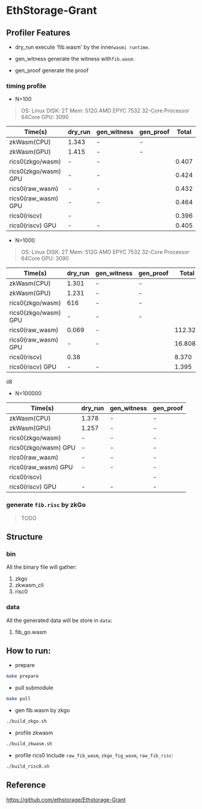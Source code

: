 # EthStorage-Grant



## Profiler Features
* dry_run
  execute 'fib.wasm' by the inner`wasmi runtime`.

* gen_witness
  generate the witness with`fib.wasm`.

* gen_proof
  generate the proof

### timing profile

* N=100
> OS: Linux  DISK: 2T   Mem: 512G	AMD EPYC 7532 32-Core Processor  64Core	GPU: 3090

| Time(s)              | dry_run | gen_witness | gen_proof | Total   | 
|----------------------|---------|-------------|-----------|---------|
| zkWasm(CPU)          | 1.343   | -           | -         |         |         
| zkWasm(GPU)          | 1.415   | -           | -         |         |
| rics0(zkgo/wasm)     | -       | -           |           | 0.407   |
| rics0(zkgo/wasm) GPU | -       | -           |           | 0.424   |
| rics0(raw_wasm)      | -       | -           |           | 0.432   |          
| rics0(raw_wasm) GPU  | -       | -           |           | 0.464   |
| rics0(riscv)         | -       |             |           | 0.396   |            
| rics0(riscv) GPU     | -       | -           |           | 0.405   |


* N=1000
> OS: Linux  DISK: 2T   Mem: 512G	AMD EPYC 7532 32-Core Processor  64Core	GPU: 3090

| Time(s)              | dry_run | gen_witness | gen_proof | Total        |
|----------------------|---------|-------------|-----------|--------------|
| zkWasm(CPU)          | 1.301   | -           | -         |              |         
| zkWasm(GPU)          | 1.231   | -           | -         |              |
| rics0(zkgo/wasm)     | 616     | -           | -         |              |
| rics0(zkgo/wasm) GPU | -       | -           | -         |              |
| rics0(raw_wasm)      | 0.069   | -           |           | 112.329      |           
| rics0(raw_wasm) GPU  | -       | -           |           | 16.808       |
| rics0(riscv)         | 0.38    |             |           | 8.370        |            
| rics0(riscv) GPU     | -       | -           |           | 1.395        |
ii8


* N=100000

| Time(s)              | dry_run | gen_witness | gen_proof | 
|----------------------|---------|-------------|-----------|
| zkWasm(CPU)          | 1.378   | -           | -         |             
| zkWasm(GPU)          | 1.257   | -           | -         | 
| rics0(zkgo/wasm)     | -       | -           | -         | 
| rics0(zkgo/wasm) GPU | -       | -           | -         | 
| rics0(raw_wasm)      | -       | -           | -         |             
| rics0(raw_wasm) GPU  | -       | -           | -         |
| rics0(riscv)         |         |             | -         |             
| rics0(riscv) GPU     | -       | -           | -         | 



### generate `fib.risc` by zkGo
> TODO



## Structure

### bin
All the binary file will gather:
1. zkgo
2. zkwasm_cli
3. risc0

### data
All the generated data will be store in `data`:
1. fib_go.wasm


## How to run:
* prepare
```bash
make prepare
```

* pull submodule
```bash
make pull
```

* gen fib.wasm by zkgo
```bash
./build_zkgo.sh
```

* profile zkwasm
```bash
./build_zkwasm.sh
```

* profile rics0
Include `raw_fib_wasm`, `zkgo_fig_wasm`, `raw_fib_risc`: 
```bash
./build_risc0.sh
```


## Reference
https://github.com/ethstorage/Ethstorage-Grant